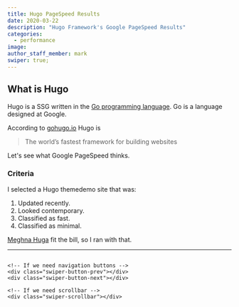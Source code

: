 ```yaml
---
title: Hugo PageSpeed Results
date: 2020-03-22
description: "Hugo Framework's Google PageSpeed Results"
categories:
  - performance
image:
author_staff_member: mark
swiper: true;
---
```

## What is Hugo

Hugo is a SSG written in the [Go programming language](https://golang.org/). Go is a language designed at Google.

According to [gohugo.io](https://gohugo.io/) Hugo is

<blockquote>The world’s fastest framework for building websites</blockquote>

Let's see what Google PageSpeed thinks.

### Criteria

I selected a Hugo themedemo site that was:

1. Updated recently.
2. Looked contemporary.
3. Classified as fast.
4. Classified as minimal.

[Meghna Huga](https://themes.gohugo.io/meghna-hugo/) fit the bill, so I ran with that.

---

<!-- Slider main container -->
<div class="swiper-container">
    <!-- Additional required wrapper -->
    <div class="swiper-wrapper">
        <!-- Slides -->
        <div class="swiper-slide"><img srg="/images/hugo/hugo-demo-PageSpeed-mob-22mar2020.png"></div>
        <div class="swiper-slide"><img srg="/images/hugo/hugo-demo-PageSpeed-dt-22mar2020.png"></div>
    </div>
    <!-- If we need pagination -->
    <div class="swiper-pagination"></div>

    <!-- If we need navigation buttons -->
    <div class="swiper-button-prev"></div>
    <div class="swiper-button-next"></div>

    <!-- If we need scrollbar -->
    <div class="swiper-scrollbar"></div>
</div>
